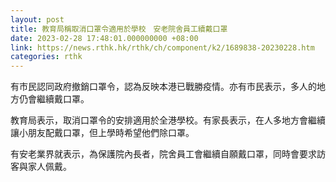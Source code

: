 ```yaml
---
layout: post
title: 教育局稱取消口罩令適用於學校　安老院舍員工續戴口罩
date: 2023-02-28 17:48:01.000000000 +08:00
link: https://news.rthk.hk/rthk/ch/component/k2/1689838-20230228.htm
categories: rthk
---
```


有市民認同政府撤銷口罩令，認為反映本港已戰勝疫情。亦有市民表示，多人的地方仍會繼續戴口罩。

教育局表示，取消口罩令的安排適用於全港學校。有家長表示，在人多地方會繼續讓小朋友配戴口罩，但上學時希望他們除口罩。

有安老業界就表示，為保護院內長者，院舍員工會繼續自願戴口罩，同時會要求訪客與家人佩戴。
